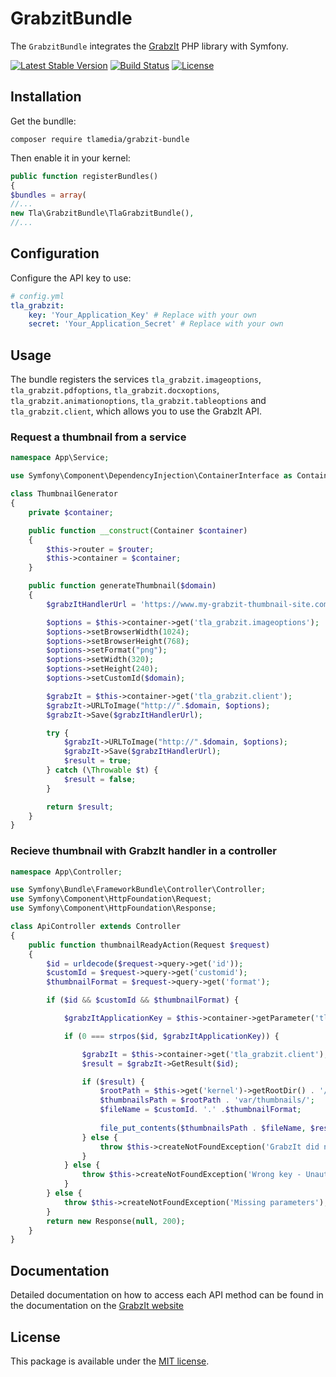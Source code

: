 # GrabzitBundle

The `GrabzitBundle` integrates the [GrabzIt](https://github.com/GrabzIt/grabzit-php) PHP library with Symfony.

[![Latest Stable Version](https://poser.pugx.org/tlamedia/grabzit-bundle/v/stable)](https://packagist.org/packages/tlamedia/grabzit-bundle) 
[![Build Status](https://api.travis-ci.org/tlamedia/GrabzitBundle.svg?branch=master)](https://travis-ci.org/tlamedia/GrabzitBundle)
[![License](https://poser.pugx.org/tlamedia/grabzit-bundle/license)](https://packagist.org/packages/tlamedia/grabzit-bundle)


## Installation

Get the bundlle:

`composer require tlamedia/grabzit-bundle`

Then enable it in your kernel:

```php
public function registerBundles()
{
$bundles = array(
//...
new Tla\GrabzitBundle\TlaGrabzitBundle(),
//...
```


## Configuration

Configure the API key to use:

```yaml
# config.yml
tla_grabzit:
    key: 'Your_Application_Key' # Replace with your own
    secret: 'Your_Application_Secret' # Replace with your own
```


## Usage

The bundle registers the services `tla_grabzit.imageoptions`, `tla_grabzit.pdfoptions`, `tla_grabzit.docxoptions`, `tla_grabzit.animationoptions`, `tla_grabzit.tableoptions` and `tla_grabzit.client`, which allows you to use the GrabzIt API.


### Request a thumbnail from a service

```php
namespace App\Service;

use Symfony\Component\DependencyInjection\ContainerInterface as Container;

class ThumbnailGenerator
{
    private $container;

    public function __construct(Container $container)
    {
        $this->router = $router;
        $this->container = $container;
    }

    public function generateThumbnail($domain)
    {
        $grabzItHandlerUrl = 'https://www.my-grabzit-thumbnail-site.com/api/thumbmail-ready';

        $options = $this->container->get('tla_grabzit.imageoptions');
        $options->setBrowserWidth(1024);
        $options->setBrowserHeight(768);
        $options->setFormat("png");
        $options->setWidth(320);
        $options->setHeight(240);
        $options->setCustomId($domain);

        $grabzIt = $this->container->get('tla_grabzit.client');
        $grabzIt->URLToImage("http://".$domain, $options);
        $grabzIt->Save($grabzItHandlerUrl);

        try {
            $grabzIt->URLToImage("http://".$domain, $options);
            $grabzIt->Save($grabzItHandlerUrl);
            $result = true;
        } catch (\Throwable $t) {
            $result = false;
        }

        return $result;
    }
}
```


### Recieve thumbnail with GrabzIt handler in a controller

```php
namespace App\Controller;

use Symfony\Bundle\FrameworkBundle\Controller\Controller;
use Symfony\Component\HttpFoundation\Request;
use Symfony\Component\HttpFoundation\Response;

class ApiController extends Controller
{
    public function thumbnailReadyAction(Request $request)
    {
        $id = urldecode($request->query->get('id'));
        $customId = $request->query->get('customid');
        $thumbnailFormat = $request->query->get('format');

        if ($id && $customId && $thumbnailFormat) {

            $grabzItApplicationKey = $this->container->getParameter('tla_grabzit.key');

            if (0 === strpos($id, $grabzItApplicationKey)) {

                $grabzIt = $this->container->get('tla_grabzit.client');
                $result = $grabzIt->GetResult($id);

                if ($result) {
                    $rootPath = $this->get('kernel')->getRootDir() . '/../';
                    $thumbnailsPath = $rootPath . 'var/thumbnails/';
                    $fileName = $customId. '.' .$thumbnailFormat;
                    
                    file_put_contents($thumbnailsPath . $fileName, $result);
                } else {
                    throw $this->createNotFoundException('GrabzIt did not return a file');
                }
            } else {
                throw $this->createNotFoundException('Wrong key - Unauthorized access');
            }
        } else {
            throw $this->createNotFoundException('Missing parameters');
        }
        return new Response(null, 200);
    }
}
```


## Documentation

Detailed documentation on how to access each API method can be found in the documentation on the
[GrabzIt website](https://grabz.it/api/php/)


## License

This package is available under the [MIT license](LICENSE).
